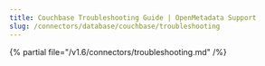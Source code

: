 ```yaml
---
title: Couchbase Troubleshooting Guide | OpenMetadata Support
slug: /connectors/database/couchbase/troubleshooting
---
```


{% partial file="/v1.6/connectors/troubleshooting.md" /%}
